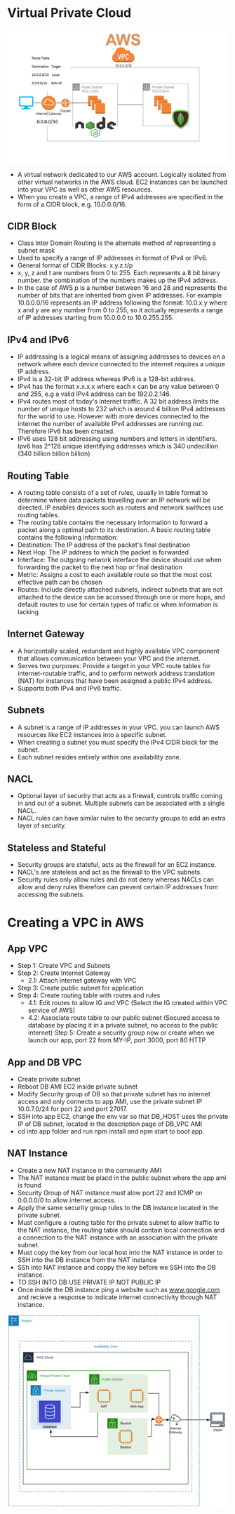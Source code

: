 # Virtual Private Cloud
![VPC image](images/vpc.PNG)
-  A virtual network dedicated to our AWS account. Logically isolated from other virtual networks in the AWS cloud. EC2 instances can be launched into your VPC as well as other AWS resources. 
- When you create a VPC, a range of IPv4 addresses are specified in the form of a CIDR block, e.g. 10.0.0.0/16. 


## CIDR Block
- Class Inter Domain Routing is the alternate method of representing a subnet mask
- Used to specify a range of IP addresses in format of IPv4 or IPv6. 
- General format of CIDR Blocks: x.y.z.t/p
- x, y, z and t are numbers from 0 to 255. Each represents a 8 bit binary number. the combination of the numbers makes up the IPv4 address.
- In the case of AWS p is a number between 16 and 28 and represents the number of bits that are inherited from given IP addresses. For example 10.0.0.0/16 represents an IP address following the format: 10.0.x.y where x and y are any number from 0 to 255, so it actually represents a range of IP addresses starting from 10.0.0.0 to 10.0.255.255. 

## IPv4 and IPv6 
- IP addressing is a logical means of assigning addresses to devices on a network where each device connected to the internet requires a unique IP address. 
- IPv4 is a 32-bit IP address whereas IPv6 is a 128-bit address. 
- IPv4 has the format x.x.x.x where each x can be any value between 0 and 255, e.g a valid IPv4 address can be 192.0.2.146. 
- IPv4 routes most of today's internet traffic. A 32 bit address limits the number of unique hosts to 232 which is around 4 billion IPv4 addresses for the world to use. However with more devices connected to the internet the number of available IPv4 addresses are running out. Therefore IPv6 has been created.
- IPv6 uses 128 bit addressing using numbers and letters in identifiers. Ipv6 has 2^128 unique identifying addresses which is 340 undecillion (340 billion billion billion)

## Routing Table
- A routing table consists of a set of rules, usually in table format to determine where data packets travelling over an IP network will be directed. IP enables devices such as routers and network swithces use routing tables.
- The routing table contains the necessary information to forward a packet along a optimal path to its destination. A basic routing table contains the following information:
- Destination: The IP address of the packet's final destination
- Next Hop: The IP address to which the packet is forwarded
- Interface: The outgoing network interface the device should use when forwarding the packet to the next hop or final destination
- Metric: Assigns a cost to each available route so that the most cost effective path can be chosen
- Routes: Include directly attached subnets, indirect subnets that are not attached to the device can be accessed through one or more hops, and default routes to use for certain types of trafic or when information is lacking

## Internet Gateway
- A horizontally scaled, redundant and highly available VPC component that allows communication between your VPC and the internet. 
- Serves two purposes: Provide a target in your VPC route tables for internet-routable traffic, and to perform network address translation (NAT) for instances that have been assigned a public IPv4 address. 
- Supports both IPv4 and IPv6 traffic. 

## Subnets
- A subnet is a range of IP addresses in your VPC. you can launch AWS resources like EC2 instances into a specific subnet.
- When creating a subnet you must specify the IPv4 CIDR block for the subnet. 
- Each subnet resides entirely within one availability zone. 

## NACL
- Optional layer of security that acts as a firewall, controls traffic coming in and out of a subnet. Multiple subnets can be associated with a single NACL.
- NACL rules can have similar rules to the security groups to add an extra layer of security. 

## Stateless and Stateful
- Security groups are stateful, acts as the firewall for an EC2 instance.
- NACL's are stateless and act as the firewall to the VPC subnets.
- Security rules only allow rules and do not deny whereas NACLs can allow and deny rules therefore can prevent certain IP addresses from accessing the subnets. 

# Creating a VPC in AWS
## App VPC
- Step 1: Create VPC and Subnets
- Step 2: Create Internet Gateway
  - 2.1: Attach internet gateway with VPC
- Step 3: Create public subnet for application
- Step 4: Create routing table with routes and rules
  - 4.1: Edit routes to allow IG and VPC (Select the IG created within VPC service of AWS)
  - 4.2: Associate route table to our public subnet (Secured access to database by placing it in  a private subnet, no access to the public internet)
Step 5: Create a security group now or create when we launch our app, port 22 from MY-IP, port 3000, port 80 HTTP

## App and DB VPC
- Create private subnet 
- Reboot DB AMI EC2 inside private subnet
- Modify Security group of DB so that private subnet has no internet access and only connects to app AMI, use the private subnet IP 10.0.7.0/24 for port 22 and port 27017.
- SSH into app EC2, change the env var so that DB_HOST uses the private IP of DB subnet, located in the description page of DB_VPC AMI 
- cd into app folder and run npm install and npm start to boot app.

## NAT Instance
- Create a new NAT instance in the community AMI
- The NAT instance must be placd in the public subnet where the app ami is found
- Security Group of NAT instance must alow port 22 and ICMP on 0.0.0.0/0 to allow internet access. 
- Apply the same security group rules to the DB instance located in the private subnet. 
- Must configure a routing table for the private subnet to allow traffic to the NAT instance, the routing table should contain local connection and a connection to the NAT instance with an association with the private subnet. 
- Must copy the key from our local host into the NAT instance in order to SSH into the DB instance from the NAT instance
- SSh into NAT instance and coppy the key before we SSH into the DB instance. 
- TO SSH INTO DB USE PRIVATE IP NOT PUBLIC IP
- Once inside the DB instance ping a website such as www.google.com and recieve a response to indicate internet connectivity through NAT instance.

![NAT image](images/NAT.PNG)